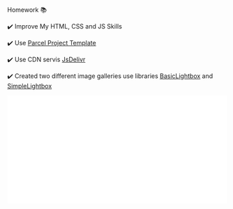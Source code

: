 Homework 📚

✔️ Improve My HTML, CSS and JS Skills

✔️ Use [Parcel Project Template](https://github.com/goitacademy/parcel-project-template)

✔️ Use CDN servis [JsDelivr](https://www.jsdelivr.com)

✔️ Created two different image galleries use libraries [BasicLightbox](https://basiclightbox.electerious.com) and [SimpleLightbox](https://simplelightbox.com)


![](https://github.com/daria-hryshchenko/GalleryItems-USE-BasicLightbox-SimpleLightbox/blob/main/image_gallery.png)
